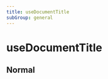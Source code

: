 ```yaml
---
title: useDocumentTitle
subGroup: general
---
```


# useDocumentTitle

## Normal

<Demo src="./demos/normal.tsx" />


